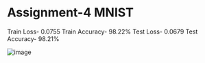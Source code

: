 # Assignment-4 MNIST

Train Loss- 0.0755
Train Accuracy- 98.22%
Test Loss- 0.0679
Test Accuracy- 98.21%

![image](https://github.com/user-attachments/assets/8d6d4336-8a8d-4bd8-a61d-a1f74f88eb0f)
